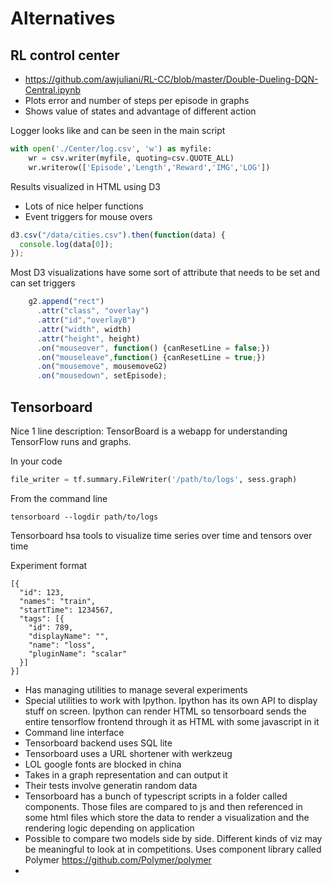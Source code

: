 # Alternatives

## RL control center
* https://github.com/awjuliani/RL-CC/blob/master/Double-Dueling-DQN-Central.ipynb
* Plots error and number of steps per episode in graphs
* Shows value of states and advantage of different action


Logger looks like and can be seen in the main script

```python
with open('./Center/log.csv', 'w') as myfile:
    wr = csv.writer(myfile, quoting=csv.QUOTE_ALL)
    wr.writerow(['Episode','Length','Reward','IMG','LOG'])  
```

Results visualized in HTML using D3
* Lots of nice helper functions
* Event triggers for mouse overs

```javascript
d3.csv("/data/cities.csv").then(function(data) {
  console.log(data[0]);
});
```

Most D3 visualizations have some sort of attribute that needs to be set and can set triggers

```javascript
    g2.append("rect")
      .attr("class", "overlay")
      .attr("id","overlayB")
      .attr("width", width)
      .attr("height", height)
      .on("mouseover", function() {canResetLine = false;})
      .on("mouseleave",function() {canResetLine = true;})
      .on("mousemove", mousemoveG2)
      .on("mousedown", setEpisode);
```

## Tensorboard
Nice 1 line description: TensorBoard is a webapp for understanding TensorFlow runs and graphs.


In your code

```python
file_writer = tf.summary.FileWriter('/path/to/logs', sess.graph)
```

From the command line

```
tensorboard --logdir path/to/logs
```

Tensorboard hsa tools to visualize time series over time and tensors over time

Experiment format

    [{
      "id": 123,
      "names": "train",
      "startTime": 1234567,
      "tags": [{
        "id": 789,
        "displayName": "",
        "name": "loss",
        "pluginName": "scalar"
      }]
    }]


* Has managing utilities to manage several experiments
* Special utilities to work with Ipython. Ipython has its own API to display stuff on screen. Ipython can render HTML so tensorboard sends the entire tensorflow frontend through it as HTML with some javascript in it
* Command line interface
* Tensorboard backend uses SQL lite
* Tensorboard uses a URL shortener with werkzeug
* LOL google fonts are blocked in china
* Takes in a graph representation and can output it
* Their tests involve generatin random data
* Tensorboard has a bunch of typescript scripts in a folder called components. Those files are compared to js and then referenced in some html files which store the data to render a visualization and the rendering logic depending on application
* Possible to compare two models side by side. Different kinds of viz may be meaningful to look at in competitions. Uses component library called Polymer https://github.com/Polymer/polymer
* 